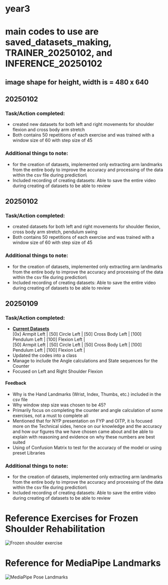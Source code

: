 # year3

# main codes to use are saved_datasets_making, TRAINER_20250102, and INFERENCE_20250102
## image shape for height, width is = 480 x 640
## 20250102
### Task/Action completed:
- created new datasets for both left and right movements for shoulder flexion and cross body arm stretch
- Both contains 50 repetitions of each exercise and was trained with a window size of 60 with step size of 45
### Additional things to note:
- for the creation of datasets, implemented only extracting arm landmarks from the entire body to improve the accuracy and processing of the data within the csv file during prediction\
- Included recording of creating datasets: Able to save the entire video during creating of datasets to be able to review 

## 20250102
### Task/Action completed:
- created datasets for both left and right movements for shoulder flexion, cross body arm stretch, pendulum swing
- Both contains 50 repetitions of each exercise and was trained with a window size of 60 with step size of 45
### Additional things to note:
- for the creation of datasets, implemented only extracting arm landmarks from the entire body to improve the accuracy and processing of the data within the csv file during prediction\
- Included recording of creating datasets: Able to save the entire video during creating of datasets to be able to review

## 20250109
### Task/Action completed:
- <ins>**Current Datasets**</ins>\
[0x]  Armpit Left | [50] Circle Left | [50] Cross Body Left | [100] Pendulum Left | [100] Flexion Left |<br>
[50] Armpit Left | [50] Circle Left | [50] Cross Body Left | [100] Pendulum Left | [100] Flexion Left |
- Updated the codes into a class
- Manage to include the Angle calculations and State sequences for the Counter
- Focused on Left and Right Shoulder Flexion
#### Feedback
- Why is the Hand Landmarks (Wrist, Index, Thumbs, etc.) included in the csv file
- Why window step size was chosen to be 45?
- Primarily focus on completing the counter and angle calculation of some exercises, not a must to complete all
- Mentioned that for NYP presentation on FYP and OITP, it is focused more on the Technical sides, hence on our knowledge
and the accuracy and how our figures tha we have chosen came about and be able to explain with reasoning and evidence
on why these numbers are best suited
- Using of Confusion Matrix to test for the accuracy of the model or using preset Libraries 
### Additional things to note:
- for the creation of datasets, implemented only extracting arm landmarks from the entire body to improve the accuracy and processing of the data within the csv file during prediction\
- Included recording of creating datasets: Able to save the entire video during creating of datasets to be able to review











# Reference Exercises for Frozen Shoulder Rehabilitation
![Frozen shoulder exercise](https://scandinavianphysiotherapycenter.com/wp-content/uploads/2019/09/exercises-to-fix-frozen-shoulder.jpg.webp)
# Reference for MediaPipe Landmarks
![MediaPipe Pose Landmarks](https://miro.medium.com/v2/resize:fit:720/format:webp/1*JJCbfzhTySIqKr1L5pDkpQ.png)